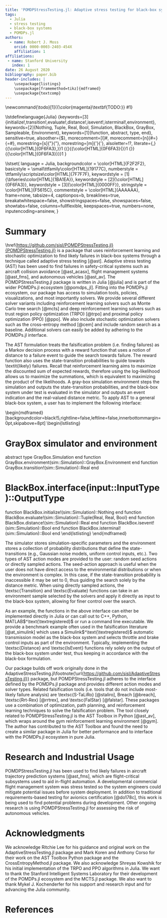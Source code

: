 ```yaml
---
title: 'POMDPStressTesting.jl: Adaptive stress testing for black-box systems'
tags:
  - Julia
  - stress testing
  - black-box systems
  - POMDPs.jl
authors:
  - name: Robert J. Moss
    orcid: 0000-0003-2403-454X
    affiliation: 1
affiliations:
 - name: Stanford University
   index: 1
date: 26 August 2020
bibliography: paper.bib
header-includes: |
    \usepackage{listings}
    \usepackage[framemethod=tikz]{mdframed}
    \usepackage{textcomp}
---
```

\newcommand{\todo}[1]{{\color{magenta}\textbf{TODO:}} #1}


\lstdefinelanguage{Julia}
  {keywords=[3]{initialize!,transition!,evaluate!,distance!,isevent!,isterminal!,environment},
   keywords=[2]{Nothing, Tuple, Real, Bool, Simulation, BlackBox, GrayBox, Sampleable, Environment},
   keywords=[1]{function, abstract, type, end},
   sensitive=true,
   alsoother={$},
   morecomment=[l]\#,
   morecomment=[n]{\#=}{=\#},
   morestring=[s]{"}{"},
   morestring=[m]{'}{'},
   alsoletter=!?,
   literate={,}{{\color[HTML]{0F6FA3},}}1
            {\{}{{\color[HTML]{0F6FA3}\{}}1
            {\}}{{\color[HTML]{0F6FA3}\}}}1
}

\lstset{
    language         = Julia,
    backgroundcolor  = \color[HTML]{F2F2F2},
    basicstyle       = \small\ttfamily\color[HTML]{19177C},
    numberstyle      = \ttfamily\scriptsize\color[HTML]{7F7F7F},
    keywordstyle     = [1]{\bfseries\color[HTML]{1BA1EA}},
    keywordstyle     = [2]{\color[HTML]{0F6FA3}},
    keywordstyle     = [3]{\color[HTML]{0000FF}},
    stringstyle      = \color[HTML]{F5615C},
    commentstyle     = \color[HTML]{AAAAAA},
    frame=none,
    tabsize=4,
    captionpos=b,
    breaklines=true,
    breakatwhitespace=false,
    showstringspaces=false,
    showspaces=false,
    showtabs=false,
    columns=fullflexible,
    keepspaces=true,
    numbers=none,
    inputencoding=ansinew,
}


# Summary
\href{https://github.com/sisl/POMDPStressTesting.jl}{POMDPStressTesting.jl} is a package that uses reinforcement learning and stochastic optimization to find likely failures in black-box systems through a technique called adaptive stress testing [@ast].
Adaptive stress testing (AST) has been used to find failures in safety-critical systems such as aircraft collision avoidance [@ast_acasx], flight management systems [@ast_fms], and autonomous vehicles [@ast_av].
The POMDPStressTesting.jl package is written in Julia [@julia] and is part of the wider POMDPs.jl ecosystem [@pomdps_jl].
Fitting into the POMDPs.jl ecosystem, our package has access to simulation tools, policies, visualizations, and most importantly solvers.
We provide several different solver variants including reinforcement learning solvers such as Monte Carlo tree search [@mcts] and deep reinforcement learning solvers such as trust region policy optimization (TRPO) [@trpo] and proximal policy optimization (PPO) [@ppo].
We also include stochastic optimization solvers such as the cross-entropy method [@cem] and include random search as a baseline.
Additional solvers can easily be added by adhering to the POMDPs.jl interface.

The AST formulation treats the falsification problem (i.e. finding failures) as a Markov decision process with a reward function that uses a notion of distance to a failure event to guide the search towards failure.
The reward function also uses the state-transition probabilities to guide towards \textit{likely} failures.
Recall that reinforcement learning aims to maximize the discounted sum of expected rewards, therefore using the log-likelihood allows us to maximize the summations, which is equivalent to maximizing the product of the likelihoods.
A gray-box simulation environment steps the simulation and outputs the state-transition probabilities, and the black-box system under test is evaluated in the simulator and outputs an event indication and the real-valued distance metric.
To apply AST to a general black-box system, a user has to implement the following interface:

\begin{mdframed}[backgroundcolor=black!5,rightline=false,leftline=false,innerbottommargin=0pt,skipabove=8pt]
\begin{lstlisting}
# GrayBox simulator and environment
abstract type GrayBox.Simulation end
function GrayBox.environment(sim::Simulation)::GrayBox.Environment end
function GrayBox.transition!(sim::Simulation)::Real end

# BlackBox.interface(input::InputType)::OutputType
function BlackBox.initialize!(sim::Simulation)::Nothing end
function BlackBox.evaluate!(sim::Simulation)::Tuple{Real, Real, Bool} end
    function BlackBox.distance!(sim::Simulation)::Real end
    function BlackBox.isevent!(sim::Simulation)::Bool end
function BlackBox.isterminal!(sim::Simulation)::Bool end
\end{lstlisting}
\end{mdframed}

The simulator stores simulation-specific parameters and the environment stores a collection of probability distributions that define the state-transitions (e.g., Gaussian noise models, uniform control inputs, etc.).
Two types of AST action modes are provided to the user: random seed actions or directly sampled actions.
The seed-action approach is useful when the user does not have direct access to the environmental distributions or when the environment is complex.
In this case, if the state-transition probability is inaccessible it may be set to $0$, thus guiding the search solely by the distance metric.
When using directly sampled actions, the \textsc{Transition} and \textsc{Evaluate} functions can take in an environment sample selected by the solvers and apply it directly as input to the black-box system, allowing for finer control over the search.

As an example, the functions in the above interface can either be implemented directly in Julia or can call out to C++, Python, MATLAB$^\text{\textregistered}$ or run a command line executable.
We provide a benchmark example often used in the falsification literature [@at_simulink] which uses a Simulink$^\text{\textregistered}$ automatic transmission model as the black-box system and selects throttle and brake control inputs as part of the environment.
Typically, implementing the \textsc{Distance} and \textsc{IsEvent} functions rely solely on the output of the black-box system under test, thus keeping in accordance with the black-box formulation.

Our package builds off work originally done in the AdaptiveStressTesting.jl\footnote{\url{https://github.com/sisl/AdaptiveStressTesting.jl}} package, but POMDPStressTesting.jl adheres to the interface defined by the POMDPs.jl package and provides different action modes and solver types.
Related falsification tools (i.e. tools that do not include most-likely failure analysis) are \textsc{S-TaLiRo} [@staliro], Breach [@breach], \textsc{Rrt-Rex} [@rrtrex], and \textsc{FalStar} [@falstar].
These packages use a combination of optimization, path planning, and reinforcement learning techniques to solve the falsification problem.
The tool closely related to POMDPStressTesting.jl is the AST Toolbox in Python [@ast_av], which wraps around the gym reinforcement learning environment [@gym].
The author has contributed to the AST Toolbox and found the need to create a similar package in Julia for better performance and to interface with the POMDPs.jl ecosystem in pure Julia.


# Research and Industrial Usage

POMDPStressTesting.jl has been used to find likely failures in aircraft trajectory prediction systems [@ast_fms], which are flight-critical subsystems used to aid in-flight automation.
A developmental commercial flight management system was stress tested so the system engineers could mitigate potential issues before system deployment.
In addition to traditional requirements-based testing for avionics certification [@do178c], this work is being used to find potential problems during development.
Other ongoing research is using POMDPStressTesting.jl for assessing the risk of autonomous vehicles.


# Acknowledgments

We acknowledge Ritchie Lee for his guidance and original work on the AdaptiveStressTesting.jl package and Mark Koren and Anthony Corso for their work on the AST Toolbox Python package and the CrossEntropyMethod.jl package.
We also acknowledge Shreyas Kowshik for his initial implementation of the TRPO and PPO algorithms in Julia.
We want to thank the Stanford Intelligent Systems Laboratory for their development of the POMDPs.jl ecosystem and the MCTS.jl package.
We also want to thank Mykel J. Kochenderfer for his support and research input and for advancing the Julia community.


# References